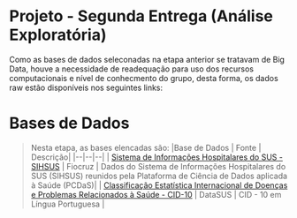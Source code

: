 # Projeto - Segunda Entrega (Análise Exploratória)

Como as bases de dados seleconadas na etapa anterior se tratavam de Big Data, houve a necessidade de readequação para uso dos recursos computacionais e nível de conhecmento do grupo, desta forma, os dados raw estão disponíveis nos seguintes links: 

# Bases de Dados
> Nesta etapa, as bases elencadas são:
> |Base de Dados  | Fonte | Descrição|
> |--|--|--|
> | [Sistema de Informações Hospitalares do SUS - SIHSUS](https://bigdata-metadados.icict.fiocruz.br/dataset/sistema-de-informacoes-hospitalares-do-sus-sihsus/resource/ae85ac54-6734-43b8-a820-6129a854e1ff) | Fiocruz  | Dados do Sistema de Informações Hospitalares do SUS (SIHSUS) reunidos pela Plataforma de Ciência de Dados aplicada à Saúde (PCDaS)|
> | [Classificação Estatística Internacional de Doenças e Problemas Relacionados à Saúde - CID-10](http://www2.datasus.gov.br/cid10/V2008/cid10.htm)  | DataSUS  | CID - 10 em Língua Portuguesa |

